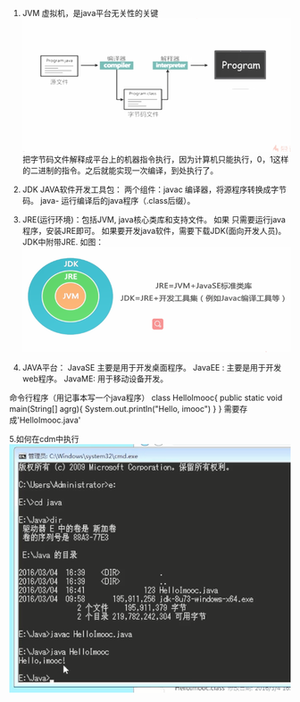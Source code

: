1. JVM 虚拟机，是java平台无关性的关键   
![image](https://github.com/shengda567/java-engineer/blob/master/JVM%20retionale.jpg)
把字节码文件解释成平台上的机器指令执行，因为计算机只能执行，0，1这样的二进制的指令。之后就能实现一次编译，到处执行了。
2. JDK JAVA软件开发工具包： 
两个组件：javac 编译器，将源程序转换成字节码。
java- 运行编译后的java程序（.class后缀）。

3. JRE(运行环境)：包括JVM, java核心类库和支持文件。
如果 只需要运行java程序，安装JRE即可。
如果要开发java软件，需要下载JDK(面向开发人员)。
JDK中附带JRE.
如图： 
![image](https://github.com/shengda567/java-engineer/blob/master/JDK_JRE_JVM.jpg)

4. JAVA平台：
JavaSE 主要是用于开发桌面程序。 
JavaEE : 主要是用于开发web程序。 
JavaME: 用于移动设备开发。

命令行程序（用记事本写一个java程序）
class HelloImooc{
  public static void main(String[] agrg){
      System.out.println("Hello, imooc")
  }
}
需要存成'HelloImooc.java'

5.如何在cdm中执行
![image](https://github.com/shengda567/java-engineer/blob/master/cdm%E4%B8%AD%E7%BC%96%E8%AF%91%E6%89%A7%E8%A1%8C.jpg)
